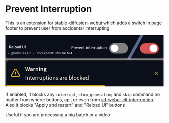 # Prevent Interruption

This is an extension for [stable-diffusion-webui](https://github.com/AUTOMATIC1111/stable-diffusion-webui) which adds a switch in page footer to prevent user from accidental interrupting

![](images/img1.jpg)
![](images/img2.jpg)

If enabled, it blocks any `interrupt`, `stop_generating` and `skip` command no matter from where: buttons, api, or even from [sd-webui-cli-interruption](https://github.com/light-and-ray/sd-webui-cli-interruption). Also it blocks "Apply and restart" and "Reload Ui" buttons

Useful if you are processing a big batch or a video
